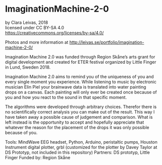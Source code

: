 # ImaginationMachine-2-0

by Clara Leivas, 2018 <br>
licensed under CC BY-SA 4.0 <br>
https://creativecommons.org/licenses/by-sa/4.0/ 

Photos and more information at http://leivas.se/portfolio/imagination-machine-2-0/

Imagination Machine 2.0 was funded through Region Skåne’s arts grant for digital development and created for ETER festival organized by Little Finger in Lund, Sweden 2018.

Imagination Machine 2.0 aims to remind you of the uniqueness of you and every single moment you experience. While listening to music by electronic musician Elin Piel your brainwave data is translated into water painting drops on a canvas. Each painting will only ever be created once because of you and how you react to the sound in that specific moment.

The algorithms were developed through arbitrary choices. Therefor there is no scientifically correct analysis you can make out of the result. This way I have taken away a possible cause of judgement and comparison. What is left instead is the opportunity to accept and hopefully appreciate that whatever the reason for the placement of the drops it was only possible because of you.


Tools: MindWave EEG headset, Python, Arduino, peristaltic pumps, Houston Instrument digital plotter, grbl (customized for the plotter by Davey Taylor at DS Prototyp, not included in this repository)
Partners: DS prototyp, Little Finger
Funded by: Region Skåne 

